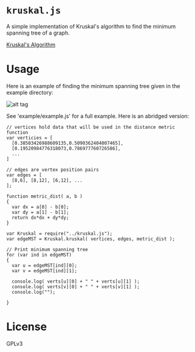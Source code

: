 `kruskal.js`
==========

A simple implementation of Kruskal's algorithm to find the minimum spanning tree of a graph.

[Kruskal's Algorithm](http://en.wikipedia.org/wiki/Kruskal%27s_algorithm)


Usage
=====

Here is an example of finding the minimum spanning tree given in the example directory:

![alt tag](https://raw2.github.com/abetusk/kruskal.js/master/example/kruskalExample.jpg)

See 'example/example.js' for a full example.  Here is an abridged version:

    // vertices hold data that will be used in the distance metric function
    var verticies = [ 
      [0.38503426988609135,0.5090362404007465],
      [0.19520984776318073,0.786977760726586],
      ...
    ]

    // edges are vertex position pairs
    var edges = [ 
      [8,6], [8,12], [6,12], ...
    ];

    function metric_dist( a, b )
    {
      var dx = a[0] - b[0];
      var dy = a[1] - b[1];
      return dx*dx + dy*dy;
    }

    var Kruskal = require("../kruskal.js");
    var edgeMST = Kruskal.kruskal( vertices, edges, metric_dist );

    // Print minimum spanning tree
    for (var ind in edgeMST)
    {
      var u = edgeMST[ind][0];
      var v = edgeMST[ind][1];

      console.log( verts[u][0] + " " + verts[u][1] );
      console.log( verts[v][0] + " " + verts[v][1] );
      console.log("");

    }



License
=======
GPLv3

